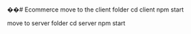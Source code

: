 ��#   E c o m m e r c e 
 move to the client folder
cd client
npm start

move to server folder
cd server
npm start


 
